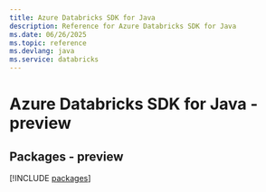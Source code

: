 ```yaml
---
title: Azure Databricks SDK for Java
description: Reference for Azure Databricks SDK for Java
ms.date: 06/26/2025
ms.topic: reference
ms.devlang: java
ms.service: databricks
---
```

# Azure Databricks SDK for Java - preview
## Packages - preview
[!INCLUDE [packages](databricks-index.md)]